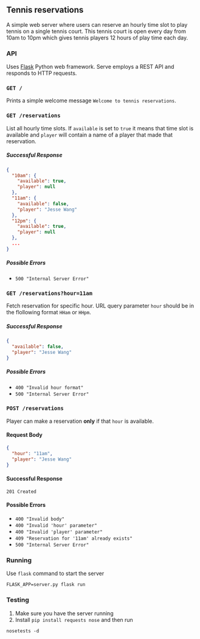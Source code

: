 ## Tennis reservations

A simple web server where users can reserve an hourly time slot to play tennis on a single tennis court. This tennis court is open every day from 10am to 10pm which gives tennis players 12 hours of play time each day.

### API

Uses [Flask](http://flask.pocoo.org/) Python web framework. Serve employs a REST API and responds to HTTP requests.

### `GET /`

Prints a simple welcome message `Welcome to tennis reservations`.


### `GET /reservations`

List all hourly time slots. If `available` is set to `true` it means that time slot is available and `player` will contain a name of a player that made that reservation.

##### Successful Response

```json
{
  "10am": {
    "available": true,
    "player": null
  },
  "11am": {
    "available": false,
    "player": "Jesse Wang"
  },
  "12pm": {
    "available": true,
    "player": null
  },
  ...
}
```

##### Possible Errors

 - `500 "Internal Server Error"`


### `GET /reservations?hour=11am`

Fetch reservation for specific hour. URL query parameter `hour` should be in the flollowing format `HHam` or `HHpm`.

##### Successful Response

```json
{
  "available": false,
  "player": "Jesse Wang"
}
```

##### Possible Errors

 - `400 "Invalid hour format"`
 - `500 "Internal Server Error"`


### `POST /reservations`

Player can make a reservation **only** if that `hour` is available.

#### Request Body

```json
{
  "hour": "11am",
  "player": "Jesse Wang"
}
```

#### Successful Response

`201 Created`

#### Possible Errors

 - `400 "Invalid body"`
 - `400 "Invalid 'hour' parameter"`
 - `400 "Invalid 'player' parameter"`
 - `409 "Reservation for '11am' already exists"`
 - `500 "Internal Server Error"`


### Running

Use `flask` command to start the server

```console
FLASK_APP=server.py flask run
```

### Testing

1. Make sure you have the server running
2. Install `pip install requests nose` and then run

```console
nosetests -d
```
